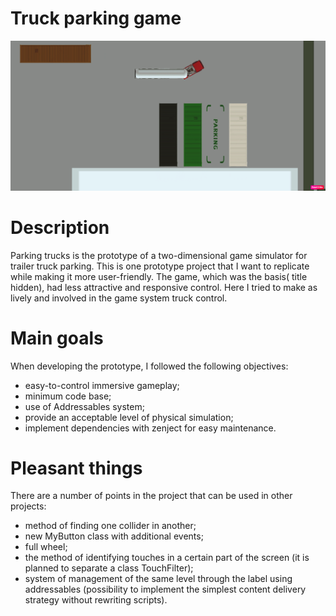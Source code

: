 # Truck parking game

![Page](TitlePage.png?raw=true "Title")

# <a name="Description"></a>Description

Parking trucks is the prototype of a two-dimensional game simulator for trailer truck parking. This is one prototype project that I want to replicate while making it more user-friendly. The game, which was the basis( title hidden), had less attractive and responsive control. Here I tried to make as lively and involved in the game system truck control.

# <a name="Main goals"></a>Main goals

When developing the prototype, I followed the following objectives:
- easy-to-control immersive gameplay;
- minimum code base;
- use of Addressables system;
- provide an acceptable level of physical simulation;
- implement dependencies with zenject for easy maintenance.

# <a name="Pleasant things"></a>Pleasant things

There are a number of points in the project that can be used in other projects:
- method of finding one collider in another;
- new MyButton class with additional events;
- full wheel;
- the method of identifying touches in a certain part of the screen (it is planned to separate a class TouchFilter);
- system of management of the same level through the label using addressables (possibility to implement the simplest content delivery strategy without rewriting scripts).

